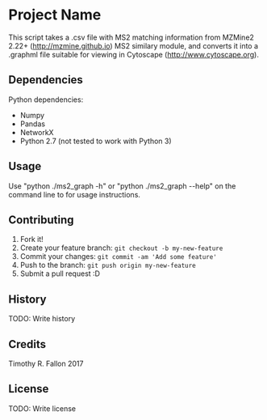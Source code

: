 # Project Name

This script takes a .csv file with MS2 matching information from MZMine2 2.22+ (http://mzmine.github.io) MS2 similary module, and converts it into a .graphml file suitable for viewing in Cytoscape (http://www.cytoscape.org). 

## Dependencies

Python dependencies:
* Numpy
* Pandas 
* NetworkX
* Python 2.7 (not tested to work with Python 3)

## Usage

Use "python ./ms2_graph -h" or "python ./ms2_graph --help" on the command line to for usage instructions.

## Contributing

1. Fork it!
2. Create your feature branch: `git checkout -b my-new-feature`
3. Commit your changes: `git commit -am 'Add some feature'`
4. Push to the branch: `git push origin my-new-feature`
5. Submit a pull request :D

## History

TODO: Write history

## Credits

Timothy R. Fallon 2017

## License

TODO: Write license
